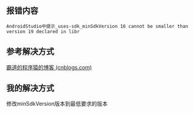 ## 报错内容

`AndroidStudio中提示_uses-sdk_minSdkVersion 16 cannot be smaller than version 19 declared in libr`

## 参考解决方式
[霸道的程序猿的博客 (cnblogs.com)](https://www.cnblogs.com/badaoliumangqizhi/p/14115353.html)

## 我的解决方式

修改minSdkVersion版本到最低要求的版本